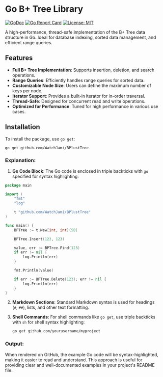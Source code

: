 # Go B+ Tree Library

[![GoDoc](https://godoc.org/github.com/WatchJani/BPlustTree?status.svg)](https://pkg.go.dev/github.com/yourusername/bplustree)
[![Go Report Card](https://goreportcard.com/badge/github.com/WatchJani/BPlustTree)](https://goreportcard.com/report/github.com/yourusername/bplustree)
[![License: MIT](https://img.shields.io/badge/License-MIT-blue.svg)](https://opensource.org/licenses/MIT)

A high-performance, thread-safe implementation of the B+ Tree data structure in Go. Ideal for database indexing, sorted data management, and efficient range queries.

## Features

- **Full B+ Tree Implementation**: Supports insertion, deletion, and search operations.
- **Range Queries**: Efficiently handles range queries for sorted data.
- **Customizable Node Size**: Users can define the maximum number of keys per node.
- **Iterator Support**: Provides a built-in iterator for in-order traversal.
- **Thread-Safe**: Designed for concurrent read and write operations.
- **Optimized for Performance**: Tuned for high performance in various use cases.

## Installation

To install the package, use `go get`:

```sh
go get github.com/WatchJani/BPlustTree
```
### Explanation:

1. **Go Code Block**: The Go code is enclosed in triple backticks with `go` specified for syntax highlighting:

```go
package main

import (
	"fmt"
	"log"

	t "github.com/WatchJani/BPlustTree"
)

func main() {
	BPTree := t.New[int, int](50)

	BPTree.Insert(123, 123)

	value, err := BPTree.Find(123)
	if err != nil {
		log.Println(err)
	}

	fmt.Println(value)

	if err := BPTree.Delete(123); err != nil {
		log.Println(err)
	}
}

```

2. **Markdown Sections**: Standard Markdown syntax is used for headings (`#`, `##`), lists, and other text formatting.

3. **Shell Commands**: For shell commands like `go get`, use triple backticks with `sh` for shell syntax highlighting:
    ```sh
    go get github.com/yourusername/myproject
    ```

### Output:
When rendered on GitHub, the example Go code will be syntax-highlighted, making it easier to read and understand. This approach is useful for providing clear and well-documented examples in your project's README file.
